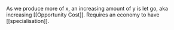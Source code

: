 As we produce more of x, an increasing amount of y is let go, aka increasing [[Opportunity Cost]]. Requires an economy to have [[specialisation]].